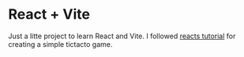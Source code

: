 # React + Vite

Just a litte project to learn React and Vite. I followed [reacts tutorial](https://react.dev/learn/tutorial-tic-tac-toe) for creating a simple tictacto game.
